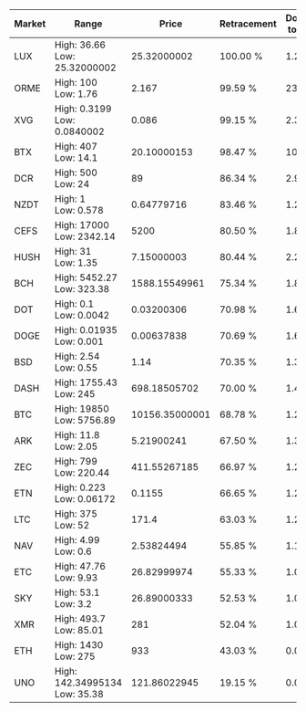 | Market | Range | Price| Retracement | Doubles to 50% |
| --- | --- | --- | --- | --- |
| LUX | High: 36.66<br />Low: 25.32000002 | 25.32000002 | 100.00 % | 1.22 |
| ORME | High: 100<br />Low: 1.76 | 2.167 | 99.59 % | 23.48 |
| XVG | High: 0.3199<br />Low: 0.0840002 | 0.086 | 99.15 % | 2.35 |
| BTX | High: 407<br />Low: 14.1 | 20.10000153 | 98.47 % | 10.48 |
| DCR | High: 500<br />Low: 24 | 89 | 86.34 % | 2.94 |
| NZDT | High: 1<br />Low: 0.578 | 0.64779716 | 83.46 % | 1.22 |
| CEFS | High: 17000<br />Low: 2342.14 | 5200 | 80.50 % | 1.86 |
| HUSH | High: 31<br />Low: 1.35 | 7.15000003 | 80.44 % | 2.26 |
| BCH | High: 5452.27<br />Low: 323.38 | 1588.15549961 | 75.34 % | 1.82 |
| DOT | High: 0.1<br />Low: 0.0042 | 0.03200306 | 70.98 % | 1.63 |
| DOGE | High: 0.01935<br />Low: 0.001 | 0.00637838 | 70.69 % | 1.60 |
| BSD | High: 2.54<br />Low: 0.55 | 1.14 | 70.35 % | 1.36 |
| DASH | High: 1755.43<br />Low: 245 | 698.18505702 | 70.00 % | 1.43 |
| BTC | High: 19850<br />Low: 5756.89 | 10156.35000001 | 68.78 % | 1.26 |
| ARK | High: 11.8<br />Low: 2.05 | 5.21900241 | 67.50 % | 1.33 |
| ZEC | High: 799<br />Low: 220.44 | 411.55267185 | 66.97 % | 1.24 |
| ETN | High: 0.223<br />Low: 0.06172 | 0.1155 | 66.65 % | 1.23 |
| LTC | High: 375<br />Low: 52 | 171.4 | 63.03 % | 1.25 |
| NAV | High: 4.99<br />Low: 0.6 | 2.53824494 | 55.85 % | 1.10 |
| ETC | High: 47.76<br />Low: 9.93 | 26.82999974 | 55.33 % | 1.08 |
| SKY | High: 53.1<br />Low: 3.2 | 26.89000333 | 52.53 % | 1.05 |
| XMR | High: 493.7<br />Low: 85.01 | 281 | 52.04 % | 1.03 |
| ETH | High: 1430<br />Low: 275 | 933 | 43.03 % | 0.00 |
| UNO | High: 142.34995134<br />Low: 35.38 | 121.86022945 | 19.15 % | 0.00 |
